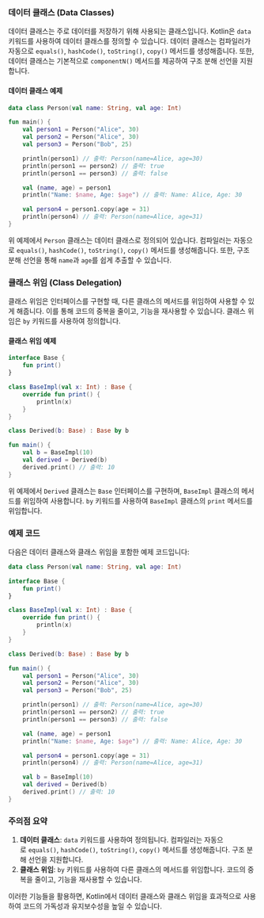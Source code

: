 ### 데이터 클래스 (Data Classes)

데이터 클래스는 주로 데이터를 저장하기 위해 사용되는 클래스입니다. Kotlin은 `data` 키워드를 사용하여 데이터 클래스를 정의할 수 있습니다. 데이터 클래스는 컴파일러가 자동으로 `equals()`, `hashCode()`, `toString()`, `copy()` 메서드를 생성해줍니다. 또한, 데이터 클래스는 기본적으로 `componentN()` 메서드를 제공하여 구조 분해 선언을 지원합니다.

#### 데이터 클래스 예제

```kotlin
data class Person(val name: String, val age: Int)

fun main() {
    val person1 = Person("Alice", 30)
    val person2 = Person("Alice", 30)
    val person3 = Person("Bob", 25)

    println(person1) // 출력: Person(name=Alice, age=30)
    println(person1 == person2) // 출력: true
    println(person1 == person3) // 출력: false

    val (name, age) = person1
    println("Name: $name, Age: $age") // 출력: Name: Alice, Age: 30

    val person4 = person1.copy(age = 31)
    println(person4) // 출력: Person(name=Alice, age=31)
}
```

위 예제에서 `Person` 클래스는 데이터 클래스로 정의되어 있습니다. 컴파일러는 자동으로 `equals()`, `hashCode()`, `toString()`, `copy()` 메서드를 생성해줍니다. 또한, 구조 분해 선언을 통해 `name`과 `age`를 쉽게 추출할 수 있습니다.

### 클래스 위임 (Class Delegation)

클래스 위임은 인터페이스를 구현할 때, 다른 클래스의 메서드를 위임하여 사용할 수 있게 해줍니다. 이를 통해 코드의 중복을 줄이고, 기능을 재사용할 수 있습니다. 클래스 위임은 `by` 키워드를 사용하여 정의합니다.

#### 클래스 위임 예제

```kotlin
interface Base {
    fun print()
}

class BaseImpl(val x: Int) : Base {
    override fun print() {
        println(x)
    }
}

class Derived(b: Base) : Base by b

fun main() {
    val b = BaseImpl(10)
    val derived = Derived(b)
    derived.print() // 출력: 10
}
```

위 예제에서 `Derived` 클래스는 `Base` 인터페이스를 구현하며, `BaseImpl` 클래스의 메서드를 위임하여 사용합니다. `by` 키워드를 사용하여 `BaseImpl` 클래스의 `print` 메서드를 위임합니다.

### 예제 코드

다음은 데이터 클래스와 클래스 위임을 포함한 예제 코드입니다:

```kotlin
data class Person(val name: String, val age: Int)

interface Base {
    fun print()
}

class BaseImpl(val x: Int) : Base {
    override fun print() {
        println(x)
    }
}

class Derived(b: Base) : Base by b

fun main() {
    val person1 = Person("Alice", 30)
    val person2 = Person("Alice", 30)
    val person3 = Person("Bob", 25)

    println(person1) // 출력: Person(name=Alice, age=30)
    println(person1 == person2) // 출력: true
    println(person1 == person3) // 출력: false

    val (name, age) = person1
    println("Name: $name, Age: $age") // 출력: Name: Alice, Age: 30

    val person4 = person1.copy(age = 31)
    println(person4) // 출력: Person(name=Alice, age=31)

    val b = BaseImpl(10)
    val derived = Derived(b)
    derived.print() // 출력: 10
}
```

### 주의점 요약

1. **데이터 클래스**: `data` 키워드를 사용하여 정의됩니다. 컴파일러는 자동으로 `equals()`, `hashCode()`, `toString()`, `copy()` 메서드를 생성해줍니다. 구조 분해 선언을 지원합니다.
2. **클래스 위임**: `by` 키워드를 사용하여 다른 클래스의 메서드를 위임합니다. 코드의 중복을 줄이고, 기능을 재사용할 수 있습니다.

이러한 기능들을 활용하면, Kotlin에서 데이터 클래스와 클래스 위임을 효과적으로 사용하여 코드의 가독성과 유지보수성을 높일 수 있습니다.